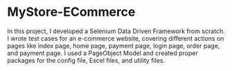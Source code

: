 # MyStore-ECommerce
In this project, I developed a Selenium Data Driven Framework from scratch. I wrote test cases for an e-commerce website, covering different actions on pages like index page, home page, payment page, login page, order page, and payment page. I used a PageObject Model and created proper packages for the config file, Excel files, and utility files.
